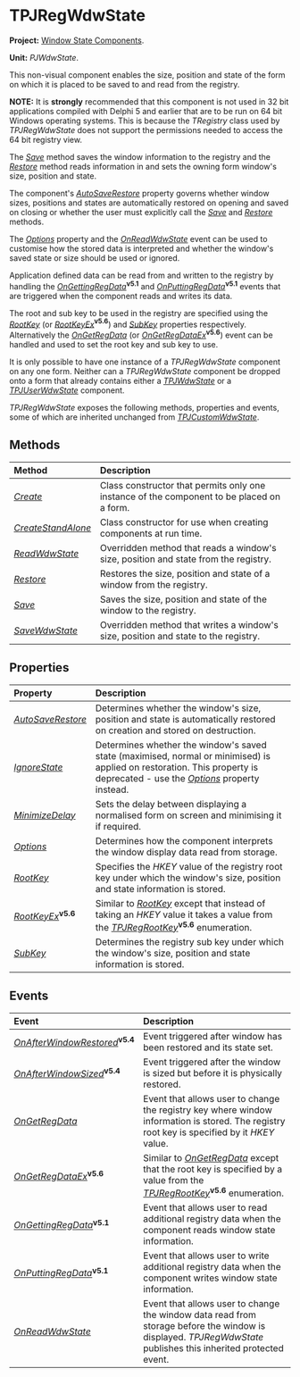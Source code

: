 # TPJRegWdwState #

**Project:** [Window State Components](WindowStateComponents.md).

**Unit:** _PJWdwState_.

This non-visual component enables the size, position and state of the form on which it is placed to be saved to and read from the registry.

**NOTE:** It is **strongly** recommended that this component is not used in 32 bit applications compiled with Delphi 5 and earlier that are to be run on 64 bit Windows operating systems. This is because the _TRegistry_ class used by _TPJRegWdwState_ does not support the permissions needed to access the 64 bit registry view.

The _[Save](TPJRegWdwStateSave.md)_ method saves the window information to the registry and the _[Restore](TPJRegWdwStateRestore.md)_ method reads information in and sets the owning form window's size, position and state.

The component's _[AutoSaveRestore](TPJCustomWdwStateAutoSaveRestore.md)_ property governs whether window sizes, positions and states are automatically restored on opening and saved on closing or whether the user must explicitly call the _[Save](TPJRegWdwStateSave.md)_ and _[Restore](TPJRegWdwStateRestore.md)_ methods.

The _[Options](TPJCustomWdwStateOptions.md)_ property and the _[OnReadWdwState](TPJCustomWdwStateOnReadWdwState.md)_ event can be used to customise how the stored data is interpreted and whether the window's saved state or size should be used or ignored.

Application defined data can be read from and written to the registry by handling the _[OnGettingRegData](TPJRegWdwStateOnGettingRegData.md)_**<sup>v5.1</sup>** and _[OnPuttingRegData](TPJRegWdwStateOnPuttingRegData.md)_**<sup>v5.1</sup>** events that are triggered when the component reads and writes its data.

The root and sub key to be used in the registry are specified using the _[RootKey](TPJRegWdwStateRootKey.md)_ (or _[RootKeyEx](TPJRegWdwStateRootKeyEx.md)_**<sup>v5.6</sup>**) and _[SubKey](TPJRegWdwStateSubKey.md)_ properties respectively. Alternatively the _[OnGetRegData](TPJRegWdwStateOnGetRegData.md)_ (or _[OnGetRegDataEx](TPJRegWdwStateOnGetRegDataEx.md)_**<sup>v5.6</sup>**) event can be handled and used to set the root key and sub key to use.

It is only possible to have one instance of a _TPJRegWdwState_ component on any one form. Neither can a _TPJRegWdwState_ component be dropped onto a form that already contains either a _[TPJWdwState](TPJWdwState.md)_ or a _[TPJUserWdwState](TPJUserWdwState.md)_ component.

_TPJRegWdwState_ exposes the following methods, properties and events, some of which are inherited unchanged from _[TPJCustomWdwState](TPJCustomWdwState.md)_.

## Methods ##

| **Method** | **Description** |
|:-----------|:----------------|
| _[Create](TPJCustomWdwStateCreate.md)_ | Class constructor that permits only one instance of the component to be placed on a form. |
| _[CreateStandAlone](TPJCustomWdwStateCreateStandAlone.md)_ | Class constructor for use when creating components at run time. |
| _[ReadWdwState](TPJRegWdwStateReadWdwState.md)_ | Overridden method that reads a window's size, position and state from the registry. |
| _[Restore](TPJRegWdwStateRestore.md)_ | Restores the size, position and state of a window from the registry. |
| _[Save](TPJRegWdwStateSave.md)_ | Saves the size, position and state of the window to the registry. |
| _[SaveWdwState](TPJRegWdwStateSaveWdwState.md)_ | Overridden method that writes a window's size, position and state to the registry. |

## Properties ##

| **Property** | **Description** |
|:-------------|:----------------|
| _[AutoSaveRestore](TPJCustomWdwStateAutoSaveRestore.md)_ | Determines whether the window's size, position and state is automatically restored on creation and stored on destruction. |
| _[IgnoreState](TPJCustomWdwStateIgnoreState.md)_ | Determines whether the window's saved state (maximised, normal or minimised) is applied on restoration. This property is deprecated - use the _[Options](TPJCustomWdwStateOptions.md)_ property instead. |
| _[MinimizeDelay](TPJCustomWdwStateMinimizeDelay.md)_ | Sets the delay between displaying a normalised form on screen and minimising it if required. |
| _[Options](TPJCustomWdwStateOptions.md)_ | Determines how the component interprets the window display data read from storage. |
| _[RootKey](TPJRegWdwStateRootKey.md)_ | Specifies the _HKEY_ value of the registry root key under which the window's size, position and state information is stored. |
| _[RootKeyEx](TPJRegWdwStateRootKeyEx.md)_**<sup>v5.6</sup>** | Similar to _[RootKey](TPJRegWdwStateRootKey.md)_ except that instead of taking an _HKEY_ value it takes a value from the _[TPJRegRootKey](TPJRegRootKey.md)_**<sup>v5.6</sup>** enumeration. |
| _[SubKey](TPJRegWdwStateSubKey.md)_ | Determines the registry sub key under which the window's size, position and state information is stored. |

## Events ##

| **Event** | **Description** |
|:----------|:----------------|
| _[OnAfterWindowRestored](TPJCustomWdwStateOnAfterWindowRestored.md)_**<sup>v5.4</sup>** | Event triggered after window has been restored and its state set. |
| _[OnAfterWindowSized](TPJCustomWdwStateOnAfterWindowSized.md)_**<sup>v5.4</sup>** | Event triggered after the window is sized but before it is physically restored. |
| _[OnGetRegData](TPJRegWdwStateOnGetRegData.md)_ | Event that allows user to change the registry key where window information is stored. The registry root key is specified by it _HKEY_ value. |
| _[OnGetRegDataEx](TPJRegWdwStateOnGetRegDataEx.md)_**<sup>v5.6</sup>** | Similar to _[OnGetRegData](TPJRegWdwStateOnGetRegData.md)_ except that the root key is specified by a value from the _[TPJRegRootKey](TPJRegRootKey.md)_**<sup>v5.6</sup>** enumeration.  |
| _[OnGettingRegData](TPJRegWdwStateOnGettingRegData.md)_**<sup>v5.1</sup>** | Event that allows user to read additional registry data when the component reads window state information. |
| _[OnPuttingRegData](TPJRegWdwStateOnPuttingRegData.md)_**<sup>v5.1</sup>** | Event that allows user to write additional registry data when the component writes window state information. |
| _[OnReadWdwState](TPJCustomWdwStateOnReadWdwState.md)_ | Event that allows user to change the window data read from storage before the window is displayed. _TPJRegWdwState_ publishes this inherited protected event. |
